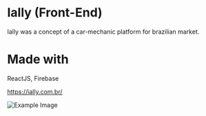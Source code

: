 # Ially (Front-End)

Ially was a concept of a car-mechanic platform for brazilian market.

# Made with

ReactJS, Firebase

https://ially.com.br/

![Example Image](https://i.imgur.com/Aaj1zGM.png)
